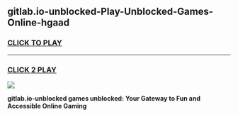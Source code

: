 
## gitlab.io-unblocked-Play-Unblocked-Games-Online-hgaad
<h3>
<a href="https://premium76.site?title=gitlab.io-unblocked&ref=25A">CLICK TO PLAY</a></h3>
<hr>

<h3>
<a href="https://premium76.site?title=gitlab.io-unblocked&ref=25A">CLICK 2 PLAY</a>
  
</h3>

<a href="https://premium76.site?title=gitlab.io-unblocked&ref=25A"><img src="https://clearcache.store/games.png"></a>


**gitlab.io-unblocked games unblocked: Your Gateway to Fun and Accessible Online Gaming**
